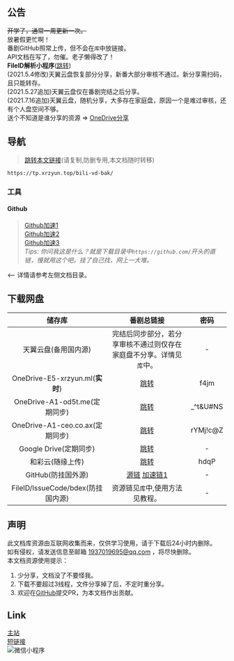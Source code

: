 ## 公告
~~开学了，通常一周更新一次。~~  
放暑假更忙啊！  
番剧GitHub照常上传，但不会在`库`中放链接。  
API文档在写了，勿催。老子懒得改了！  
**FileID解析小程序**([跳转](//images.weserv.nl/?url=https://i0.hdslb.com/bfs/article/21b783e383d16b2b66468cf6655b9d517e777112.jpg ))  
(2021.5.4修改)天翼云盘恢复部分分享，新番大部分审核不通过。新分享需扫码，且只能转存。  
(2021.5.27追加)天翼云盘仅在番剧完结之后分享。  
(2021.7.16追加)天翼云盘，随机分享，大多存在家庭盘，原因一个是难过审核，还有个人盘空间不够。  
送个不知道是谁分享的资源 => [OneDrive分享](https://oxsayacid8-my.sharepoint.com/:f:/g/personal/liuli07_xooo_ml/Eq8VSHBbn2pNsV2HDcouTNkBO4_U7CjaF4h6l6f2OomEnQ?e=Mncb0M)

## 导航
> [跳转本文链接](https://tp.xrzyun.top/bili-vd-bak/)(请复制,防删专用,本文档随时转移)

```
https://tp.xrzyun.top/bili-vd-bak/
```

### 工具
#### Github

> [Github加速1](https://gh.msx.workers.dev/)  
[Github加速2](https://toolwa.com/github/)  
[Github加速3](https://ghproxy.com/)  
*Tips: 你问我这是什么？就是下载目录中`https://github.com/`开头的直链，慢就用这个吧。挂了自己找，网上一大堆。*

<-- 详情请参考左侧文档目录。

## 下载网盘

储存库 | 番剧总链接 | 密码
:-----------: | :-----------: | :-----------:
 天翼云盘(备用国内源) | 完结后同步部分，若分享审核不通过则仅存在家庭盘不分享。详情见`库`中。 | - 
 OneDrive-E5-xrzyun.ml(**实时**) | [跳转](https://xrzcloud-my.sharepoint.com/:f:/g/personal/xrz_xrzyun_ml/EualmF7RdnRFpA_WoA1zPxkB-gE8GuaCUWSPftNEeW6dXQ?e=goU1cd) | f4jm 
 OneDrive-A1-od5t.me(定期同步) | [跳转](https://juga-my.sharepoint.com/:f:/g/personal/xrz_od5t_me/EsX_FbQIKKxHt88tb_cuPRIBISJ7y3ebd1kQZn-qeLD9vA?e=kj43mr) | _^t&U#NS 
 OneDrive-A1-ceo.co.ax(定期同步) | [跳转](https://mmitacnz2-my.sharepoint.com/:f:/g/personal/xrz_ceo_co_ax/Erq71dp4NDZJruxnEfy3ZWYBkGtaCVGEieoFpsqyaXZ2oA?e=NZsC5W) | rYMj!c@Z 
 Google Drive(定期同步) | [跳转](https://drive.google.com/folderview?id=1Ug8qGeKRvgVxhsFwSaCLN1h7t8ttSjbw) | - 
 和彩云(随缘上传) | [跳转](https://caiyun.139.com/m/i?185Cjf7uOWRMx) | hdqP 
 GitHub(防挂国外源) | [源链](https://github.com/xrz-cloud/bili-vd-bak/releases) [加速链1](https://hub.fastgit.org/xrz-cloud/bili-vd-bak/releases) | - 
 FileID/IssueCode/bdex(防挂国内源) | 资源链见`库`中,使用方法见教程。 | - 
 
## 声明
此文档库资源由互联网收集而来，仅供学习使用，请于下载后24小时内删除。  
如有侵权，请发送信息至邮箱 1937019695@qq.com ，将尽快删除。  
本文档资源使用提示：  
1. 少分享，文档没了不要怪我。
2. 下载不要超过3线程，文件分享掉了后，不定时重分享。
3. 欢迎在[GitHub](https://github.com/xrz-cloud/bili-vd-bak/tree/wiki)提交PR，为本文档作出贡献。

## Link
[主站](https://www.xrzyun.top)  
[短链接](https://s.xrzyun.top)  
![微信小程序](//images.weserv.nl/?url=https://i0.hdslb.com/bfs/article/21b783e383d16b2b66468cf6655b9d517e777112.jpg )